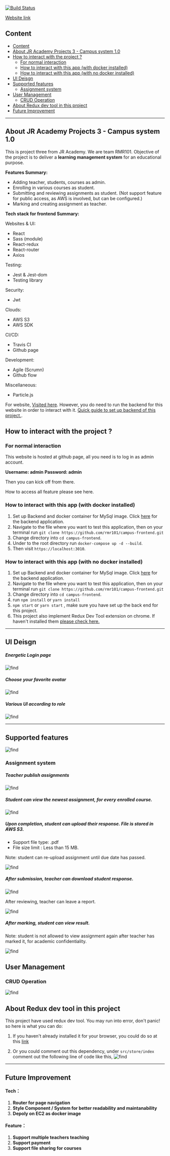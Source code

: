 
[![Build Status](https://travis-ci.com/rmr101/campus-frontend.svg?branch=master)](https://travis-ci.com/rmr101/campus-frontend)

[Website link](https://rmr101.github.io/campus-frontend/)

## Content
- [Content](#content)
- [About JR Academy Projects 3 - Campus system 1.0](#about-jr-academy-projects-3---campus-system-10)
- [How to interact with the project ?](#how-to-interact-with-the-project-)
	- [For normal interaction](#for-normal-interaction)
	- [How to interact with this app (with docker installed)](#how-to-interact-with-this-app-with-docker-installed)
	- [How to interact with this app (with no docker installed)](#how-to-interact-with-this-app-with-no-docker-installed)
- [UI Deisgn](#ui-deisgn)
- [Supported features](#supported-features)
	- [Assignment system](#assignment-system)
- [User Management](#user-management)
	- [CRUD Operation](#crud-operation)
- [About Redux dev tool in this project](#about-redux-dev-tool-in-this-project)
- [Future Improvement](#future-improvement)

---
## About JR Academy Projects 3 - Campus system 1.0

This is project three from JR Academy. We are team RMR101. Objective of the project is to deliver a **learning management system** for an educational purpose.

**Features Summary:** 
- Adding teacher, students, courses as admin.
- Enrolling in various courses as student.
- Submitting and reviewing assignments as student. (Not support feature for public access, as AWS is involved, but can be configured.)
- Marking and creating assignment as teacher.
  
**Tech stack for frontend Summary:**

Websites & UI:
- React
- Sass (module)
- React-redux
- React-router
- Axios

Testing:
- Jest & Jest-dom
- Testing library

Security:
- Jwt

Clouds:
- AWS S3
- AWS SDK

CI/CD:
- Travis CI
- Github page

Development:
- Agile (Scrumn)
- Github flow

Miscellaneous:
- Particle.js

For website, [Visited here](https://rmr101.github.io/campus-frontend/). However, you do need to run the backend for this website in order to interact with it. [Quick guide to set up backend of this project.](https://github.com/rmr101/campus-backend).


## How to interact with the project ?

### For normal interaction

This website is hosted at github page, all you need is to log in as admin account.

**Username: admin**
**Password: admin**

Then you can kick off from there.

How to access all feature please see here.

### How to interact with this app (with docker installed)

1. Set up Backend and docker container for MySql image. Click [here](https://github.com/rmr101/campus-backend) for the backend application.
2. Navigate to the file where you want to test this application, then on your terminal run `git clone https://github.com/rmr101/campus-frontend.git`
3. Change directory into `cd campus-frontend`.
2. Under to the root directory run `docker-compose up -d --build`.
3. Then visit `https://localhost:3010`.


### How to interact with this app (with no docker installed)
 
1. Set up Backend and docker container for MySql image. Click [here](https://github.com/rmr101/campus-backend) for the backend application.
2. Navigate to the file where you want to test this application, then on your terminal run `git clone https://github.com/rmr101/campus-frontend.git`
3. Change directory into `cd campus-frontend`.
4. run `npm install` or `yarn install`
5. `npm start` or `yarn start` , make sure you have set up the back end for this project.
6. This project also implement Redux Dev Tool extension on chrome. If haven't installed them [please check here.](#about-redux-dev-tool-in-this-project)

---
## UI Deisgn

##### Energetic Login page

![find](readme_img/login.png)


##### Choose your favorite avatar

![find](readme_img/avatar-selection.png)


##### Various UI according to role

![find](readme_img/role-panel.png)

---
## Supported features
![find](readme_img/course-detail.png)

### Assignment system

##### Teacher publish assignments

![find](readme_img/publish-new-assignment.png)

##### Student can view the newest assignment, for every enrolled course.

![find](readme_img/student-assignment-filter.png)

##### Upon completion, student can upload their response. File is stored in AWS S3.

- Support file type: .pdf
- File size limit : Less than 15 MB.

Note: student can re-upload assignment until due date has passed.

![find](readme_img/upload.png)

##### After submission, teacher can download student response.

![find](readme_img/teacher-assignment-filter.png)

After reviewing, teacher can leave a report.

![find](readme_img/teacher-report.png)

##### After marking, student can view result.

Note: student is not allowed to view assignment again after teacher has marked it, for academic confidentiality.

![find](readme_img/student-view-report.png)

## User Management

### CRUD Operation

![find](readme_img/update-popup.png)

## About Redux dev tool in this project
This project have used redux dev tool. You may run into error, don't panic! so here is what you can do:

1. If you haven't already installed it for your browser, you could do so at this [link](https://chrome.google.com/webstore/detail/redux-devtools/lmhkpmbekcpmknklioeibfkpmmfibljd?hl=en)

2. Or you could comment out this dependency, under `src/store/index` comment out the following line of code like this,
![find](readme_img/redux-dev-tool.png)

---
## Future Improvement

#### Tech：
1. **Router for page navigation**
2. **Style Component / System for better readability and maintanability**
3. **Depoly on EC2 as docker image**
   
#### Feature：
1. **Support multiple teachers teaching**
2. **Support payment**
3. **Support file sharing for courses**
